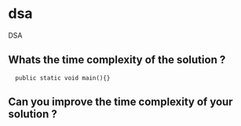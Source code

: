 # dsa
DSA

## Whats the time complexity of the solution ?

```
  public static void main(){}
```
## Can you improve the time complexity of your solution ?

